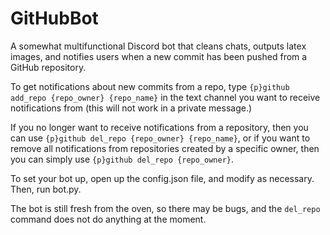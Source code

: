 # GitHubBot
A somewhat multifunctional Discord bot that cleans chats, outputs latex images, and notifies users when a new commit has been pushed from a GitHub repository.

To get notifications about new commits from a repo, type `{p}github add_repo {repo_owner} {repo_name}` in the text channel you want to receive notifications from (this will not work in a private message.)

If you no longer want to receive notifications from a repository, then you can use `{p}github del_repo {repo_owner} {repo_name}`, or if you want to remove all notifications from repositories created by a specific owner, then you can simply use `{p}github del_repo {repo_owner}`.

To set your bot up, open up the config.json file, and modify as necessary. Then, run bot.py.

The bot is still fresh from the oven, so there may be bugs, and the `del_repo` command does not do anything at the moment.